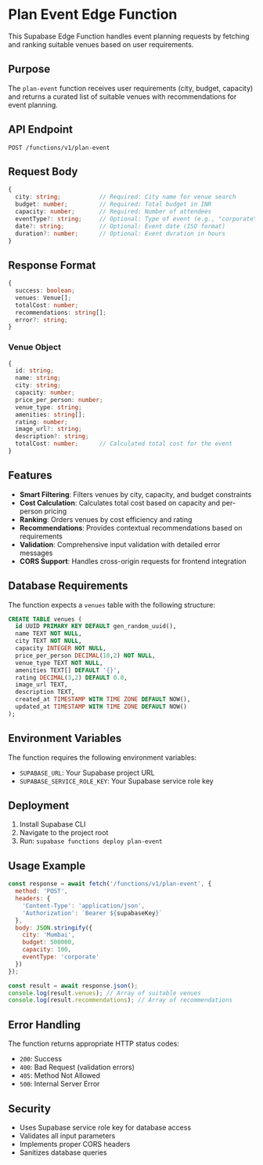 # Plan Event Edge Function

This Supabase Edge Function handles event planning requests by fetching and ranking suitable venues based on user requirements.

## Purpose

The `plan-event` function receives user requirements (city, budget, capacity) and returns a curated list of suitable venues with recommendations for event planning.

## API Endpoint

```
POST /functions/v1/plan-event
```

## Request Body

```typescript
{
  city: string;           // Required: City name for venue search
  budget: number;         // Required: Total budget in INR
  capacity: number;       // Required: Number of attendees
  eventType?: string;     // Optional: Type of event (e.g., "corporate", "wedding")
  date?: string;          // Optional: Event date (ISO format)
  duration?: number;      // Optional: Event duration in hours
}
```

## Response Format

```typescript
{
  success: boolean;
  venues: Venue[];
  totalCost: number;
  recommendations: string[];
  error?: string;
}
```

### Venue Object

```typescript
{
  id: string;
  name: string;
  city: string;
  capacity: number;
  price_per_person: number;
  venue_type: string;
  amenities: string[];
  rating: number;
  image_url?: string;
  description?: string;
  totalCost: number;      // Calculated total cost for the event
}
```

## Features

- **Smart Filtering**: Filters venues by city, capacity, and budget constraints
- **Cost Calculation**: Calculates total cost based on capacity and per-person pricing
- **Ranking**: Orders venues by cost efficiency and rating
- **Recommendations**: Provides contextual recommendations based on requirements
- **Validation**: Comprehensive input validation with detailed error messages
- **CORS Support**: Handles cross-origin requests for frontend integration

## Database Requirements

The function expects a `venues` table with the following structure:

```sql
CREATE TABLE venues (
  id UUID PRIMARY KEY DEFAULT gen_random_uuid(),
  name TEXT NOT NULL,
  city TEXT NOT NULL,
  capacity INTEGER NOT NULL,
  price_per_person DECIMAL(10,2) NOT NULL,
  venue_type TEXT NOT NULL,
  amenities TEXT[] DEFAULT '{}',
  rating DECIMAL(3,2) DEFAULT 0.0,
  image_url TEXT,
  description TEXT,
  created_at TIMESTAMP WITH TIME ZONE DEFAULT NOW(),
  updated_at TIMESTAMP WITH TIME ZONE DEFAULT NOW()
);
```

## Environment Variables

The function requires the following environment variables:

- `SUPABASE_URL`: Your Supabase project URL
- `SUPABASE_SERVICE_ROLE_KEY`: Your Supabase service role key

## Deployment

1. Install Supabase CLI
2. Navigate to the project root
3. Run: `supabase functions deploy plan-event`

## Usage Example

```javascript
const response = await fetch('/functions/v1/plan-event', {
  method: 'POST',
  headers: {
    'Content-Type': 'application/json',
    'Authorization': `Bearer ${supabaseKey}`
  },
  body: JSON.stringify({
    city: 'Mumbai',
    budget: 500000,
    capacity: 100,
    eventType: 'corporate'
  })
});

const result = await response.json();
console.log(result.venues); // Array of suitable venues
console.log(result.recommendations); // Array of recommendations
```

## Error Handling

The function returns appropriate HTTP status codes:

- `200`: Success
- `400`: Bad Request (validation errors)
- `405`: Method Not Allowed
- `500`: Internal Server Error

## Security

- Uses Supabase service role key for database access
- Validates all input parameters
- Implements proper CORS headers
- Sanitizes database queries

